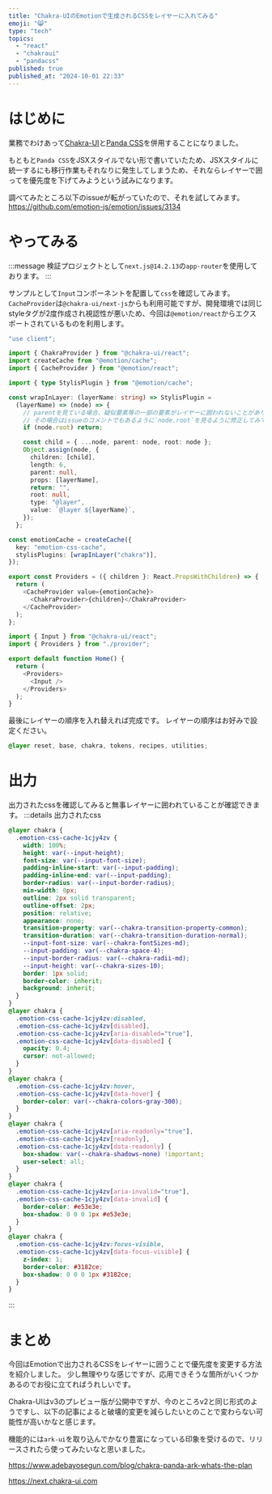 ```yaml
---
title: "Chakra-UIのEmotionで生成されるCSSをレイヤーに入れてみる"
emoji: "😸"
type: "tech"
topics:
  - "react"
  - "chakraui"
  - "pandacss"
published: true
published_at: "2024-10-01 22:33"
---
```


# はじめに
業務でわけあって[Chakra-UI](https://v2.chakra-ui.com/)と[Panda CSS](https://panda-css.com/)を併用することになりました。

もともと`Panda CSS`をJSXスタイルでない形で書いていたため、JSXスタイルに統一するにも移行作業もそれなりに発生してしまうため、それならレイヤーで囲ってを優先度を下げてみようという試みになります。

調べてみたところ以下のissueが転がっていたので、それを試してみます。
https://github.com/emotion-js/emotion/issues/3134

# やってみる
:::message
検証プロジェクトとして`next.js@14.2.13`の`app-router`を使用しております。
:::

サンプルとして`Input`コンポーネントを配置して`css`を確認してみます。
`CacheProvider`は`@chakra-ui/next-js`からも利用可能ですが、開発環境では同じstyleタグが2度作成され視認性が悪いため、今回は`@emotion/react`からエクスポートされているものを利用します。

```ts:provider.ts
"use client";

import { ChakraProvider } from "@chakra-ui/react";
import createCache from "@emotion/cache";
import { CacheProvider } from "@emotion/react";

import { type StylisPlugin } from "@emotion/cache";

const wrapInLayer: (layerName: string) => StylisPlugin =
  (layerName) => (node) => {
    // parentを見ている場合、疑似要素等の一部の要素がレイヤーに囲われないことがあります。
    // その場合はissueのコメントでもあるように`node.root`を見るように修正してみてください。
    if (node.root) return;

    const child = { ...node, parent: node, root: node };
    Object.assign(node, {
      children: [child],
      length: 6,
      parent: null,
      props: [layerName],
      return: "",
      root: null,
      type: "@layer",
      value: `@layer ${layerName}`,
    });
  };

const emotionCache = createCache({
  key: "emotion-css-cache",
  stylisPlugins: [wrapInLayer("chakra")],
});

export const Providers = ({ children }: React.PropsWithChildren) => {
  return (
    <CacheProvider value={emotionCache}>
      <ChakraProvider>{children}</ChakraProvider>
    </CacheProvider>
  );
};
```


```ts:page.ts
import { Input } from "@chakra-ui/react";
import { Providers } from "./provider";

export default function Home() {
  return (
    <Providers>
      <Input />
    </Providers>
  );
}
```

最後にレイヤーの順序を入れ替えれば完成です。
レイヤーの順序はお好みで設定ください。

```css:global.css
@layer reset, base, chakra, tokens, recipes, utilities;
```

# 出力
出力されたcssを確認してみると無事レイヤーに囲われていることが確認できます。
:::details 出力されたcss
```css
@layer chakra {
  .emotion-css-cache-1cjy4zv {
    width: 100%;
    height: var(--input-height);
    font-size: var(--input-font-size);
    padding-inline-start: var(--input-padding);
    padding-inline-end: var(--input-padding);
    border-radius: var(--input-border-radius);
    min-width: 0px;
    outline: 2px solid transparent;
    outline-offset: 2px;
    position: relative;
    appearance: none;
    transition-property: var(--chakra-transition-property-common);
    transition-duration: var(--chakra-transition-duration-normal);
    --input-font-size: var(--chakra-fontSizes-md);
    --input-padding: var(--chakra-space-4);
    --input-border-radius: var(--chakra-radii-md);
    --input-height: var(--chakra-sizes-10);
    border: 1px solid;
    border-color: inherit;
    background: inherit;
  }
}
@layer chakra {
  .emotion-css-cache-1cjy4zv:disabled,
  .emotion-css-cache-1cjy4zv[disabled],
  .emotion-css-cache-1cjy4zv[aria-disabled="true"],
  .emotion-css-cache-1cjy4zv[data-disabled] {
    opacity: 0.4;
    cursor: not-allowed;
  }
}
@layer chakra {
  .emotion-css-cache-1cjy4zv:hover,
  .emotion-css-cache-1cjy4zv[data-hover] {
    border-color: var(--chakra-colors-gray-300);
  }
}
@layer chakra {
  .emotion-css-cache-1cjy4zv[aria-readonly="true"],
  .emotion-css-cache-1cjy4zv[readonly],
  .emotion-css-cache-1cjy4zv[data-readonly] {
    box-shadow: var(--chakra-shadows-none) !important;
    user-select: all;
  }
}
@layer chakra {
  .emotion-css-cache-1cjy4zv[aria-invalid="true"],
  .emotion-css-cache-1cjy4zv[data-invalid] {
    border-color: #e53e3e;
    box-shadow: 0 0 0 1px #e53e3e;
  }
}
@layer chakra {
  .emotion-css-cache-1cjy4zv:focus-visible,
  .emotion-css-cache-1cjy4zv[data-focus-visible] {
    z-index: 1;
    border-color: #3182ce;
    box-shadow: 0 0 0 1px #3182ce;
  }
}
```
:::

# まとめ
今回はEmotionで出力されるCSSをレイヤーに囲うことで優先度を変更する方法を紹介しました。
少し無理やりな感じですが、応用できそうな箇所がいくつかあるのでお役に立てればうれしいです。

Chakra-UIはv3のプレビュー版が公開中ですが、今のところv2と同じ形式のようですし、以下の記事によると破壊的変更を減らしたいとのことで変わらない可能性が高いかなと感じます。

機能的には`ark-ui`を取り込んでかなり豊富になっている印象を受けるので、リリースされたら使ってみたいなと思いました。

https://www.adebayosegun.com/blog/chakra-panda-ark-whats-the-plan

https://next.chakra-ui.com